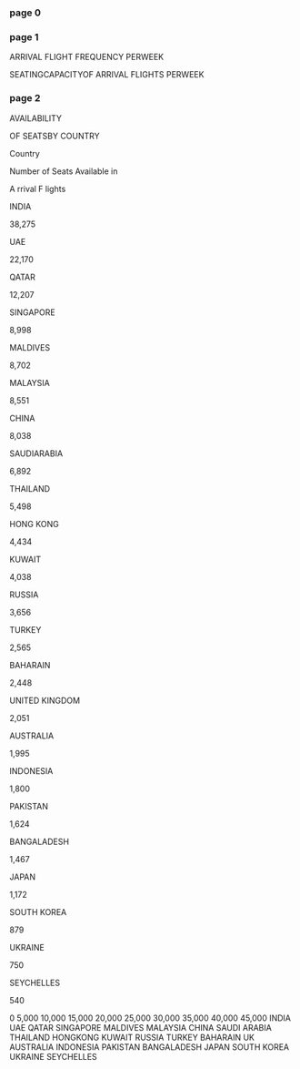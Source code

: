 ### page 0
                   
 

### page 1
   
ARRIVAL FLIGHT FREQUENCY 
PERWEEK 
 
 
 
 
 
 
 
 
 
 
 
 
 
 
 
 
 
 
 
 
 
 
 
 
 
 
 
 
 
 
 
 
SEATINGCAPACITYOF 
ARRIVAL FLIGHTS PERWEEK 
 
 
 
 
 
 
 
 

### page 2
AVAILABILITY
 
OF SEATSBY COUNTRY 
 
 
 
 
Country
 
Number of Seats 
Available 
in
 
 
A
rrival 
F
lights
 
INDIA
 
38,275
 
UAE
 
22,170
 
QATAR
 
12,207
 
SINGAPORE
 
8,998
 
MALDIVES
 
8,702
 
MALAYSIA
 
8,551
 
CHINA
 
8,038
 
SAUDIARABIA
 
6,892
 
THAILAND
 
5,498
 
HONG KONG
 
4,434
 
KUWAIT
 
4,038
 
RUSSIA
 
3,656
 
TURKEY
 
2,565
 
BAHARAIN
 
2,448
 
UNITED 
KINGDOM
 
2,051
 
AUSTRALIA
 
1,995
 
INDONESIA
 
1,800
 
PAKISTAN
 
1,624
 
BANGALADESH
 
1,467
 
JAPAN
 
1,172
 
SOUTH KOREA
 
879
 
UKRAINE
 
750
 
SEYCHELLES
 
540
 
 
 
0
5,000
10,000
15,000
20,000
25,000
30,000
35,000
40,000
45,000
INDIA
UAE
QATAR
SINGAPORE
MALDIVES
MALAYSIA
CHINA
SAUDI ARABIA
THAILAND
HONGKONG
KUWAIT
RUSSIA
TURKEY
BAHARAIN
UK
AUSTRALIA
INDONESIA
PAKISTAN
BANGALADESH
JAPAN
SOUTH KOREA
UKRAINE
SEYCHELLES
